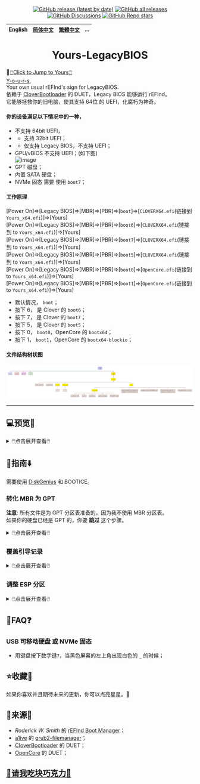 <div align="center">

[![GitHub release (latest by date)](https://img.shields.io/github/v/release/M-L-P/Yours-LegacyBIOS)](https://github.com/M-L-P/Yours-LegacyBIOS/releases/latest)
[![GitHub all releases](https://img.shields.io/github/downloads/M-L-P/Yours-LegacyBIOS/total)](https://github.com/M-L-P/Yours-LegacyBIOS/releases)
[![GitHub Discussions](https://img.shields.io/github/discussions/M-L-P/Yours-LegacyBIOS)](https://github.com/M-L-P/Yours-LegacyBIOS/discussions)
[![GitHub Repo stars](https://img.shields.io/github/stars/M-L-P/Yours-LegacyBIOS?style=social)](https://github.com/M-L-P/Yours-LegacyBIOS/stargazers)

</div>

[English](README.md)|[简体中文](README-自述文件.md)|[繁體中文](README-繁體中文.md)|...
--|--|--|--

<h1 align="center">Yours-LegacyBIOS</h1>

🚩[🖱️Click to Jump to Yours🖱️](https://github.com/M-L-P/rEFInd-theme-Yours)<br/>
[Y-o-u-r-s](https://github.com/M-L-P/rEFInd-theme-Yours),<br/>
Your own usual rEFInd's sign for LegacyBIOS.<br/>
依赖于 [CloverBootloader](https://github.com/CloverHackyColor/CloverBootloader) 的 DUET，Legacy BIOS 能够运行 rEFInd。<br/>
它能够拯救你的旧电脑，使其支持 64位 的 UEFI，化腐朽为神奇。
#### 你的设备满足以下情况中的一种，
- 不支持 64bit UEFI，
- - 支持 32bit UEFI；
- - 仅支持 Legacy BIOS，不支持 UEFI；
- GPU/vBIOS 不支持 UEFI；(如下图)<br/>
![image](https://user-images.githubusercontent.com/69227436/213923710-120c5a02-30ea-4005-b2fe-c8e9adc7b6d7.png)
- GPT 磁盘；
- 内置 SATA 硬盘；
- NVMe 固态 需要 使用 `boot7`；
#### 工作原理
[Power On]=>[Legacy BIOS]=>[MBR]=>[PBR]=>[`boot`]=>[`CLOVERX64.efi`(链接到 `Yours_x64.efi`)]=>[Yours]<br/>
[Power On]=>[Legacy BIOS]=>[MBR]=>[PBR]=>[`boot6`]=>[`CLOVERX64.efi`(链接到 to `Yours_x64.efi`)]=>[Yours]<br/>
[Power On]=>[Legacy BIOS]=>[MBR]=>[PBR]=>[`boot7`]=>[`CLOVERX64.efi`(链接到 to `Yours_x64.efi`)]=>[Yours]<br/>
[Power On]=>[Legacy BIOS]=>[MBR]=>[PBR]=>[`boot5`]=>[`CLOVERX64.efi`(链接到 to `Yours_x64.efi`)]=>[Yours]<br/>
[Power On]=>[Legacy BIOS]=>[MBR]=>[PBR]=>[`boot0`]=>[`OpenCore.efi`(链接到 to `Yours_x64.efi`)]=>[Yours]<br/>
[Power On]=>[Legacy BIOS]=>[MBR]=>[PBR]=>[`boot1`]=>[`OpenCore.efi`(链接到 to `Yours_x64.efi`)]=>[Yours]<br/>
- 默认情况， `boot`；
- 按下 6， 是 Clover 的 `boot6`；
- 按下 7， 是 Clover 的 `boot7`；
- 按下 5， 是 Clover 的 `boot5`；
- 按下 0， `boot0`，OpenCore 的 `bootx64`；
- 按下 1， `boot1`，OpenCore 的 `bootx64-blockio`；
#### 文件结构树状图
<img src="https://raw.githubusercontent.com/M-L-P/.github/main/screenshots/Yours-LegacyBIOS/Yours-LegacyBIOS.png">

-----------------------------------------------------------------------------------------------------------------------------------
## 💻️预览👀

<details>
<summary>🖱️点击展开查看🖱️</summary>

<img src="https://raw.githubusercontent.com/M-L-P/.github/main/screenshots/Yours-LegacyBIOS/about.duet.png">
<img src="https://raw.githubusercontent.com/M-L-P/.github/main/screenshots/Yours/M.big.png">
</details>

## 🧭指南⬇️

需要使用 [DiskGenius](https://www.diskgenius.com/) 和 BOOTICE。
### 转化 MBR 为 GPT
__注意__: 所有文件是为 GPT 分区表准备的，因为我不使用 MBR 分区表。<br/>
如果你的硬盘已经是 GPT 的，你要 __跳过__ 这个步骤。
<details>
<summary>🖱️点击展开查看🖱️</summary>
https://www.diskgenius.com/manual/convert-partition-table-style.php

![image](https://github.com/M-L-P/Yours-LegacyBIOS/assets/69227436/93246cd8-f616-43c7-a5ac-8ca224ef8fb0)
</details>

### 覆盖引导记录

<details>
<summary>🖱️点击展开查看🖱️</summary>

#### 备份 EFI 文件
- 打开 DiskGenius；
- 把 ESP分区 中的所有的文件 复制到其他你想要的位置；
#### 格式化 ESP 成 FAT32
- 打开 DiskGenius；
- 格式化 ESP 成 FAT32(Basic data partition)；
- - 或者 在第一个分区前面 创建一个 FAT32 分区。
#### 覆盖 MBR 和 PBR
- 打开 BOOTICE；
- `zip: Boot_Record\MBR.bin` 用来覆盖内置 SATA 硬盘的 MBR；<br/>
  ![mbr](https://github.com/M-L-P/Yours-LegacyBIOS/assets/69227436/af8d8cb4-3e10-48a8-ab06-71a8e69ed3ba)

- `zip: Boot_Record\PBR.bin` 用来覆盖 FAT32 的 PBR；<br/>
  ![pbr](https://github.com/M-L-P/Yours-LegacyBIOS/assets/69227436/a2a6f8f1-6b28-48a3-90fc-b7ed140adc86)

#### 把 FAT32 变成 ESP
- 打开 DiskGenius；
- [编辑分区参数](https://www.diskgenius.com/manual/modify-partition-para.php), set the FAT32 as ESP；
- 命名为 `EFI system partition`(如下图)<br/>
[<img src="https://github.com/M-L-P/Yours-LegacyBIOS/assets/69227436/2fb6df69-e8be-4b67-b00f-ebde03fa0538">](https://www.diskgenius.com/manual/modify-partition-para.php)
</details>

### 调整 ESP 分区

<details>
<summary>🖱️点击展开查看🖱️</summary>

#### 恢复 EFI 文件
- 从你的备份中把 EFI 文件恢复进 ESP 分区。

#### 复制 Yours 到 ESP 分区
- 复制文件 `zip: ESP\boot` 到 `ESP: \`；
- 复制文件 `zip: ESP\boot5` 到 `ESP: \`；
- 复制文件 `zip: ESP\boot6` 到 `ESP: \`；
- 复制文件 `zip: ESP\boot7` 到 `ESP: \`；
- 复制文件 `zip: ESP\boot0` 到 `ESP: \`；
- 复制文件 `zip: ESP\boot1` 到 `ESP: \`；
- 复制文件夹 `zip: ESP\EFI\Yours` 到 `ESP: \EFI`；

#### 若有 黑苹果
为了让图形界面衔接得更加紧密，中途没有代码界面，同时支持安全启动<br/>
<details>
<summary>🖱️点击展开查看🖱️</summary>

文件名|所在目录|文件原理|文件功能
-|-|-|-
`GrubPreLoader_CLOVER.efi`|`EFI\Yours\efi`|链接到 `EFI\CLOVER\CLOVERX64.efi`|预启动 CloverBootloader
`GrubPreLoader_CLOVER.png`|`EFI\Yours\efi`|同名显示图标|用于显示 Clover 的启动图标
`GrubPreLoader_OC.efi`|`EFI\Yours\efi`|链接到 `EFI\OC\OpenCore.efi`|预启动 OpenCore
`GrubPreLoader_OC.png`|`EFI\Yours\efi`|同名显示图标|用于显示 OC 的启动图标

#### 若是 OpenCore
- 你应该编辑 `config.plist` 设置 `LauncherOption=System` ；

#### 若不用黑果
- 你可以选定 Clover 或 OC 的启动图标，按下【Delete】，隐藏对应的入口。
</details>

</details>

## 📝FAQ❓️
### USB 可移动硬盘 或 NVMe 固态
- 用键盘按下数字键`7`，当黑色屏幕的左上角出现白色的 `_` 的时候；

## ⭐收藏🌟
如果你喜欢并且期待未来的更新，你可以点亮星星。💫

## 🎉来源🎊
- *Roderick W. Smith* 的 [rEFInd Boot Manager](http://www.rodsbooks.com/refind/)；
- [a1ive](https://github.com/a1ive) 的 [grub2-filemanager](https://github.com/a1ive/grub2-filemanager)；
- [CloverBootloader](https://github.com/CloverHackyColor/CloverBootloader) 的 DUET；
- [OpenCore](https://github.com/acidanthera/OpenCorePkg) 的 DUET；

## [🧁请我吃块巧克力🍫](https://github.com/M-L-P/.github/blob/main/chocolate/chocolate.md)
